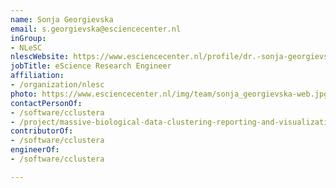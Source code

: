 ```yaml
---
name: Sonja Georgievska
email: s.georgievska@esciencecenter.nl
inGroup:
- NLeSC
nlescWebsite: https://www.esciencecenter.nl/profile/dr.-sonja-georgievska
jobTitle: eScience Research Engineer
affiliation:
- /organization/nlesc
photo: https://www.esciencecenter.nl/img/team/sonja_georgievska-web.jpg
contactPersonOf:
- /software/cclustera
- /project/massive-biological-data-clustering-reporting-and-visualization-tools
contributorOf:
- /software/cclustera
engineerOf:
- /software/cclustera

---
```


